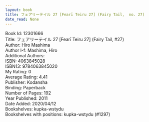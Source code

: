 ```yaml
---
layout: book
title: フェアリーテイル 27 [Fearī Teiru 27] (Fairy Tail,  no. 27)
date_read: None
---
```


Book Id: 12301666<br />
Title: フェアリーテイル 27 [Fearī Teiru 27] (Fairy Tail, #27)<br />
Author: Hiro Mashima<br />
Author l-f: Mashima, Hiro<br />
Additional Authors: <br />
ISBN: 4063845028<br />
ISBN13: 9784063845020<br />
My Rating: 0<br />
Average Rating: 4.41<br />
Publisher: Kodansha<br />
Binding: Paperback<br />
Number of Pages: 192<br />
Year Published: 2011<br />
Date Added: 2020/04/12<br />
Bookshelves: kupka-wstydu<br />
Bookshelves with positions: kupka-wstydu (#1297)<br />

